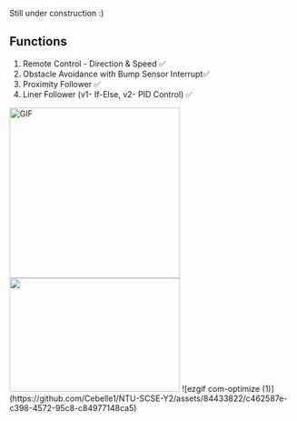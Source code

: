 Still under construction :)



## Functions

1) Remote Control - Direction & Speed ✅
2) Obstacle Avoidance with Bump Sensor Interrupt✅
3) Proximity Follower ✅
4) Liner Follower (v1- If-Else, v2- PID Control) ✅

<img align="left" alt="GIF" height="300px" src="https://github.com/Cebelle1/NTU-SCSE-Y2/assets/84433822/64968480-8720-49cc-912a-82f349e95a84" />
<img src="https://github.com/Cebelle1/NTU-SCSE-Y2/assets/84433822/c462587e-c398-4572-95c8-c84977148ca5" width="300" height="200" />
![ezgif com-optimize (1)](https://github.com/Cebelle1/NTU-SCSE-Y2/assets/84433822/c462587e-c398-4572-95c8-c84977148ca5)
